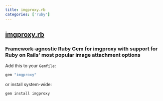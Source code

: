 ```yaml
---
title: imgproxy.rb
categories: ['ruby']
---
```

## [imgproxy.rb](https://github.com/imgproxy/imgproxy.rb)

### Framework-agnostic Ruby Gem for imgproxy with support for Ruby on Rails' most popular image attachment options


Add this to your `Gemfile`:

```ruby
gem "imgproxy"
```

or install system-wide:

```
gem install imgproxy
```
